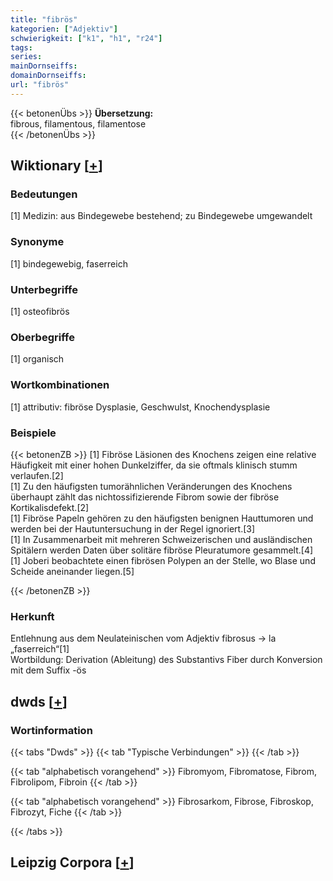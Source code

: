 ```yaml
---
title: "fibrös"
kategorien: ["Adjektiv"]
schwierigkeit: ["k1", "h1", "r24"]
tags:
series:
mainDornseiffs:
domainDornseiffs:
url: "fibrös"
---
```


{{< betonenÜbs >}}
**Übersetzung:**  
fibrous, filamentous, filamentose  
{{< /betonenÜbs >}}

## Wiktionary [[+](https://de.wiktionary.org/wiki/fibrös)]

### Bedeutungen
[1]  Medizin: aus Bindegewebe bestehend; zu Bindegewebe umgewandelt  

### Synonyme
[1] bindegewebig, faserreich  

### Unterbegriffe
[1] osteofibrös  

### Oberbegriffe
[1] organisch  

### Wortkombinationen
[1] attributiv: fibröse Dysplasie, Geschwulst, Knochendysplasie  

### Beispiele
{{< betonenZB >}}
[1] Fibröse Läsionen des Knochens zeigen eine relative Häufigkeit mit einer hohen Dunkelziffer, da sie oftmals klinisch stumm verlaufen.[2]  
[1] Zu den häufigsten tumorähnlichen Veränderungen des Knochens überhaupt zählt das nichtossifizierende Fibrom sowie der fibröse Kortikalisdefekt.[2]  
[1] Fibröse Papeln gehören zu den häufigsten benignen Hauttumoren und werden bei der Hautuntersuchung in der Regel ignoriert.[3]  
[1] In Zusammenarbeit mit mehreren Schweizerischen und ausländischen Spitälern werden Daten über solitäre fibröse Pleuratumore gesammelt.[4]  
[1] Joberi beobachtete einen fibrösen Polypen an der Stelle, wo Blase und Scheide aneinander liegen.[5]  

{{< /betonenZB >}}
### Herkunft
Entlehnung aus dem Neulateinischen vom Adjektiv fibrosus → la „faserreich“[1]  
Wortbildung: Derivation (Ableitung) des Substantivs Fiber durch Konversion mit dem Suffix -ös  



## dwds [[+](https://www.dwds.de/wb/fibrös)]

### Wortinformation
{{< tabs "Dwds" >}}
{{< tab "Typische Verbindungen" >}}
{{< /tab >}}

{{< tab "alphabetisch vorangehend" >}}
Fibromyom, Fibromatose, Fibrom, Fibrolipom, Fibroin
{{< /tab >}}

{{< tab "alphabetisch vorangehend" >}}
Fibrosarkom, Fibrose, Fibroskop, Fibrozyt, Fiche
{{< /tab >}}

{{< /tabs >}}

## Leipzig Corpora [[+](https://corpora.uni-leipzig.de/en/res?word=fibrös&corpusId=deu_newscrawl-public_2018)]

